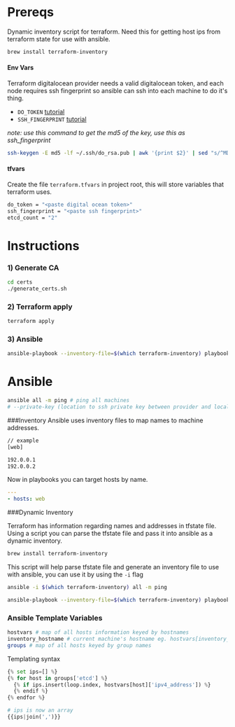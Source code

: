 # Prereqs

Dynamic inventory script for terraform. Need this for getting host ips from terraform state for use with ansible.

```sh
brew install terraform-inventory
```

#### Env Vars

Terraform digitalocean provider needs a valid digitalocean token, and each node requires ssh fingerprint so ansible can ssh into each machine to do it's thing.

- `DO_TOKEN` [tutorial](https://www.digitalocean.com/community/tutorials/how-to-use-the-digitalocean-api-v2)<br>
- `SSH_FINGERPRINT` [tutorial](https://www.digitalocean.com/community/tutorials/how-to-use-ssh-keys-with-digitalocean-droplets)

*note: use this command to get the md5 of the key, use this as ssh_fingerprint*

```sh
ssh-keygen -E md5 -lf ~/.ssh/do_rsa.pub | awk '{print $2}' | sed "s/^MD5://"
```

#### tfvars

Create the file `terraform.tfvars` in project root, this will store variables that terraform uses.

```sh
do_token = "<paste digital ocean token>"
ssh_fingerprint = "<paste ssh fingerprint>"
etcd_count = "2"
```

# Instructions

### 1) Generate CA

```sh
cd certs
./generate_certs.sh
```

### 2) Terraform apply

```sh
terraform apply
```

### 3) Ansible

```sh
ansible-playbook --inventory-file=$(which terraform-inventory) playbooks/etcd/etcd.yml -u root
```

# Ansible

```sh
ansible all -m ping # ping all machines
# --private-key (location to ssh private key between provider and local machine)
```

###Inventory
Ansible uses inventory files to map names to machine addresses.

```sh
// example
[web]

192.0.0.1
192.0.0.2
```

Now in playbooks you can target hosts by name.

```yml
---
- hosts: web
```


###Dynamic Inventory

Terraform has information regarding names and addresses in tfstate file. Using a script you can parse the tfstate file and pass it into ansible as a dynamic inventory.

```sh
brew install terraform-inventory
```

This script will help parse tfstate file and generate an inventory file to use with ansible, you can use it by using the `-i` flag

```sh
ansible -i $(which terraform-inventory) all -m ping

ansible-playbook --inventory-file=$(which terraform-inventory) playbooks/foo.yml -u root
```

### Ansible Template Variables

```sh
hostvars # map of all hosts information keyed by hostnames
inventory_hostname # current machine's hostname eg. hostvars[inventory_hostname]
groups # map of all hosts keyed by group names
```

Templating syntax

```python
{% set ips=[] %}
{% for host in groups['etcd'] %}
  {% if ips.insert(loop.index, hostvars[host]['ipv4_address']) %}
  {% endif %}
{% endfor %}

# ips is now an array
{{ips|join(',')}}
```